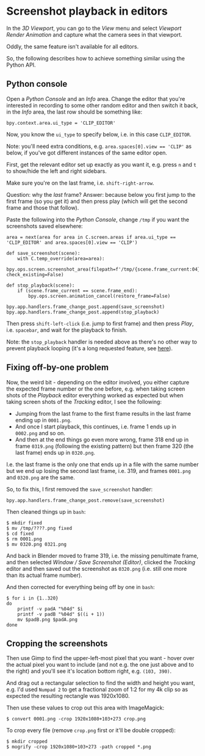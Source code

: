 Screenshot playback in editors
==============================

In the _3D Viewport_, you can go to the _View_ menu and select _Viewport Render Animation_ and capture what the camera sees in that viewport.

Oddly, the same feature isn't available for all editors.

So, the following describes how to achieve something similar using the Python API.

Python console
--------------

Open a _Python Console_ and an _Info_ area. Change the editor that you're interested in recording to some other random editor and then switch it back, in the _Info_ area, the last row should be something like:

```
bpy.context.area.ui_type = 'CLIP_EDITOR'
```

Now, you know the `ui_type` to specify below, i.e. in this case `CLIP_EDITOR`.

Note: you'll need extra conditions, e.g. `area.spaces[0].view == 'CLIP'` as below, if you've got different instances of the same editor open.

First, get the relevant editor set up exactly as you want it, e.g. press `n` and `t` to show/hide the left and right sidebars.

Make sure you're on the last frame, i.e. `shift-right-arrow`.

Question: why the _last_ frame? Answer: because below you first jump to the first frame (so you get it) and then press play (which will get the second frame and those that follow).

Paste the following into the _Python Console_, change `/tmp` if you want the screenshots saved elsewhere:

```
area = next(area for area in C.screen.areas if area.ui_type == 'CLIP_EDITOR' and area.spaces[0].view == 'CLIP')

def save_screenshot(scene):
    with C.temp_override(area=area):
        bpy.ops.screen.screenshot_area(filepath=f'/tmp/{scene.frame_current:04}.png', check_existing=False)

def stop_playback(scene):
    if (scene.frame_current == scene.frame_end):
        bpy.ops.screen.animation_cancel(restore_frame=False)
        
bpy.app.handlers.frame_change_post.append(save_screenshot)
bpy.app.handlers.frame_change_post.append(stop_playback)
```

Then press `shift-left-click` (i.e. jump to first frame) and then press _Play_, i.e. `spacebar`, and wait for the playback to finish.

Note: the `stop_playback` handler is needed above as there's no other way to prevent playback looping (it's a long requested feature, see [here](https://blender.community/c/rightclickselect/nKfbbc)).

Fixing off-by-one problem
-------------------------

Now, the weird bit - depending on the editor involved, you either capture the expected frame number or the one before, e.g. when taking screen shots of the _Playback_ editor everything worked as expected but when taking screen shots of the _Tracking_ editor, I see the following:

* Jumping from the last frame to the first frame results in the last frame ending up in `0001.png`.
* And once I start playback, this continues, i.e. frame 1 ends up in `0002.png` and so on.
* And then at the end things go even more wrong, frame 318 end up in frame `0319.png` (following the existing pattern) but then frame 320 (the last frame) ends up in `0320.png`.

I.e. the last frame is the only one that ends up in a file with the same number but we end up losing the second last frame, i.e. 319, and frames `0001.png` and `0320.png` are the same.

So, to fix this, I first removed the `save_screenshot` handler:

```
bpy.app.handlers.frame_change_post.remove(save_screenshot)
```

Then cleaned things up in `bash`:

```
$ mkdir fixed
$ mv /tmp/????.png fixed
$ cd fixed
$ rm 0001.png 
$ mv 0320.png 0321.png
```

And back in Blender moved to frame 319, i.e. the missing penultimate frame, and then selected _Window / Save Screenshot (Editor)_, clicked the _Tracking_ editor and then saved out the screenshot as `0320.png` (i.e. still one more than its actual frame number).

And then corrected for everything being off by one in `bash`:

```
$ for i in {1..320}
do
    printf -v padA "%04d" $i
    printf -v padB "%04d" $((i + 1))
    mv $padB.png $padA.png
done
```

Cropping the screenshots
------------------------

Then use Gimp to find the upper-left-most pixel that you want - hover over the actual pixel you want to include (and not e.g. the one just above and to the right) and you'll see it's location bottom right, e.g. `(103, 390)`.

And drag out a rectangular selection to find the width and height you want, e.g. I'd used `Numpad 2` to get a fractional zoom of 1:2 for my 4k clip so as expected the resulting rectangle was 1920x1080.

Then use these values to crop out this area with ImageMagick:

```
$ convert 0001.png -crop 1920x1080+103+273 crop.png
```

To crop every file (remove `crop.png` first or it'll be double cropped):

```
$ mkdir cropped
$ mogrify -crop 1920x1080+103+273 -path cropped *.png
```
